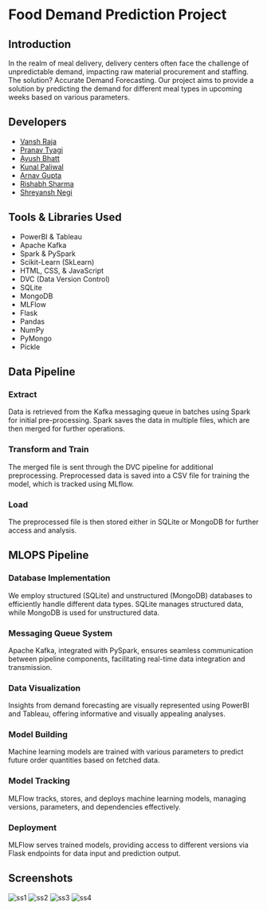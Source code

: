 # Food Demand Prediction Project

## Introduction
In the realm of meal delivery, delivery centers often face the challenge of unpredictable demand, impacting raw material procurement and staffing. The solution? Accurate Demand Forecasting. Our project aims to provide a solution by predicting the demand for different meal types in upcoming weeks based on various parameters.

## Developers
- [Vansh Raja](https://github.com/vansh-raja)
- [Pranav Tyagi](https://github.com/PranavTyagi-3)
- [Ayush Bhatt](https://github.com/AyushB21)
- [Kunal Paliwal](https://github.com/kunalpaliwal13)
- [Arnav Gupta](https://github.com/arrnavgg)
- [Rishabh Sharma](https://github.com/rishabh301)
- [Shreyansh Negi](https://github.com/Shreyanshnegi13)

## Tools & Libraries Used
- PowerBI & Tableau
- Apache Kafka
- Spark & PySpark
- Scikit-Learn (SkLearn)
- HTML, CSS, & JavaScript
- DVC (Data Version Control)
- SQLite
- MongoDB
- MLFlow
- Flask
- Pandas
- NumPy
- PyMongo
- Pickle

## Data Pipeline
### Extract
Data is retrieved from the Kafka messaging queue in batches using Spark for initial pre-processing. Spark saves the data in multiple files, which are then merged for further operations.
### Transform and Train
The merged file is sent through the DVC pipeline for additional preprocessing. Preprocessed data is saved into a CSV file for training the model, which is tracked using MLflow.
### Load
The preprocessed file is then stored either in SQLite or MongoDB for further access and analysis.

## MLOPS Pipeline
### Database Implementation
We employ structured (SQLite) and unstructured (MongoDB) databases to efficiently handle different data types. SQLite manages structured data, while MongoDB is used for unstructured data.
### Messaging Queue System
Apache Kafka, integrated with PySpark, ensures seamless communication between pipeline components, facilitating real-time data integration and transmission.
### Data Visualization
Insights from demand forecasting are visually represented using PowerBI and Tableau, offering informative and visually appealing analyses.
### Model Building
Machine learning models are trained with various parameters to predict future order quantities based on fetched data.
### Model Tracking
MLFlow tracks, stores, and deploys machine learning models, managing versions, parameters, and dependencies effectively.
### Deployment
MLFlow serves trained models, providing access to different versions via Flask endpoints for data input and prediction output.

## Screenshots
![ss1](https://github.com/Vansh-Raja/Gryffindor-Internship/assets/64516886/5ee4671f-d688-417e-bc94-5f1b39fa5b4c)
![ss2](https://github.com/Vansh-Raja/Gryffindor-Internship/assets/64516886/3e161586-940c-47a6-9b3c-0abf54b82937)
![ss3](https://github.com/Vansh-Raja/Gryffindor-Internship/assets/64516886/352021e6-4949-4500-b6c2-47841a19fc1e)
![ss4](https://github.com/Vansh-Raja/Gryffindor-Internship/assets/64516886/e122c30a-83b4-4655-bdb3-2cd58ba3e76b)
